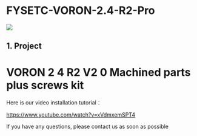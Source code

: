 # FYSETC-VORON-2.4-R2-Pro

![](VORON2.JPG)

## 1. Project

# VORON 2 4 R2 V2 0 Machined parts plus screws kit

Here is our video installation tutorial：

https://www.youtube.com/watch?v=xVdmxemSPT4



If you have any questions, please contact us as soon as possible
